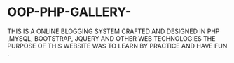 # OOP-PHP-GALLERY-
THIS IS A ONLINE BLOGGING SYSTEM   CRAFTED AND DESIGNED IN PHP ,MYSQL, BOOTSTRAP, JQUERY AND OTHER WEB TECHNOLOGIES THE PURPOSE OF THIS WEBSITE WAS TO LEARN BY PRACTICE AND HAVE FUN .
